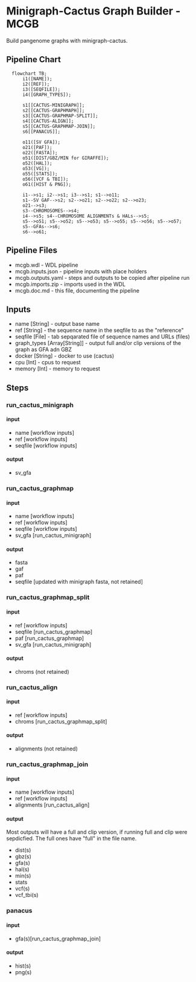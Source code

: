 # Minigraph-Cactus Graph Builder - MCGB

Build pangenome graphs with minigraph-cactus.

## Pipeline Chart
```mermaid
  flowchart TB;
      i1([NAME]);
      i2([REF]);
      i3([SEQFILE]);
      i4([GRAPH_TYPES]);

      s1[[CACTUS-MINIGRAPH]];
      s2[[CACTUS-GRAPHMAPH]];
      s3[[CACTUS-GRAPHMAP-SPLIT]];
      s4[[CACTUS-ALIGN]];
      s5[[CACTUS-GRAPHMAP-JOIN]];
      s6[[PANACUS]];

      o11([SV GFA]);
      o21([PAF]);
      o22([FASTA]);
      o51([DIST/GBZ/MIN for GIRAFFE]);
      o52([HAL]);
      o53([VG]);
      o55([STATS]);
      o56([VCF & TBI]);
      o61([HIST & PNG]);

      i1-->s1; i2-->s1; i3-->s1; s1-->o11;
      s1--SV GAF-->s2; s2-->o21; s2-->o22; s2-->o23;
      o21-->s3;
      s3--CHROMOSOMES-->s4;
      i4-->s5; s4--CHROMOSOME ALIGNMENTs & HALs-->s5;
      s5-->o51; s5-->o52; s5-->o53; s5-->o55; s5-->o56; s5-->o57;
      s5--GFAs-->s6;
      s6-->o61;
```

## Pipeline Files
* mcgb.wdl          - WDL pipeline
* mcgb.inputs.json  - pipeline inputs with place holders
* mcgb.outputs.yaml - steps and outputs to be copied after pipeline run
* mcgb.imports.zip  - imports used in the WDL
* mcgb.doc.md       - this file, documenting the pipeline

## Inputs
* name [String] - output base name
* ref [String] - the sequence name in the seqfile to as the "reference"
* seqfile [File] - tab sepqarated file of sequence names and URLs (files)
* graph_types [Array[String]] - output full and/or clip versions of the graph as GFA adn GBZ
* docker [String] - docker to use (cactus)
* cpu [Int] - cpus to request
* memory [Int] - memory to request

## Steps
### run_cactus_minigraph
#### input
* name [workflow inputs]
* ref [workflow inputs]
* seqfile [workflow inputs]
#### output
* sv_gfa
### run_cactus_graphmap
#### input
* name [workflow inputs]
* ref [workflow inputs]
* seqfile [workflow inputs]
* sv_gfa [run_cactus_minigraph]
#### output
* fasta
* gaf
* paf
* seqfile [updated with minigraph fasta, not retained]
### run_cactus_graphmap_split
#### input
* ref [workflow inputs]
* seqfile [run_cactus_graphmap]
* paf [run_cactus_graphmap]
* sv_gfa [run_cactus_minigraph]
#### output
* chroms (not retained)
### run_cactus_align
#### input
* ref [workflow inputs]
* chroms [run_cactus_graphmap_split]
#### output
* alignments (not retained)
### run_cactus_graphmap_join
#### input
* name [workflow inputs]
* ref [workflow inputs]
* alignments [run_cactus_align]
#### output
Most outputs will have a full and clip version, if running full and clip were sepdicfied. The full ones have "full" in the file name.
* dist(s)
* gbz(s)
* gfa(s)
* hal(s)
* min(s)
* stats
* vcf(s)
* vcf_tbi(s)
### panacus
#### input
* gfa(s)[run_cactus_graphmap_join]
#### output
* hist(s)
* png(s)
